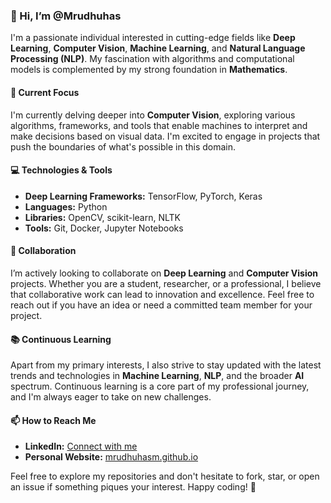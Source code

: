 ### 👋 Hi, I’m @Mrudhuhas

I'm a passionate individual interested in cutting-edge fields like **Deep Learning**, **Computer Vision**, **Machine Learning**, and **Natural Language Processing (NLP)**. My fascination with algorithms and computational models is complemented by my strong foundation in **Mathematics**.

#### 🌱 Current Focus

I'm currently delving deeper into **Computer Vision**, exploring various algorithms, frameworks, and tools that enable machines to interpret and make decisions based on visual data. I'm excited to engage in projects that push the boundaries of what's possible in this domain.

#### 💻 Technologies & Tools

- **Deep Learning Frameworks:** TensorFlow, PyTorch, Keras
- **Languages:** Python
- **Libraries:** OpenCV, scikit-learn, NLTK
- **Tools:** Git, Docker, Jupyter Notebooks

#### 🤝 Collaboration

I’m actively looking to collaborate on **Deep Learning** and **Computer Vision** projects. Whether you are a student, researcher, or a professional, I believe that collaborative work can lead to innovation and excellence. Feel free to reach out if you have an idea or need a committed team member for your project.

#### 📚 Continuous Learning

Apart from my primary interests, I also strive to stay updated with the latest trends and technologies in **Machine Learning**, **NLP**, and the broader **AI** spectrum. Continuous learning is a core part of my professional journey, and I'm always eager to take on new challenges.

#### 📫 How to Reach Me

- **LinkedIn:** [Connect with me](https://www.linkedin.com/in/mrudhuhas/)
- **Personal Website:** [mrudhuhasm.github.io](https://mrudhuhasm.github.io)

Feel free to explore my repositories and don't hesitate to fork, star, or open an issue if something piques your interest. Happy coding! 🚀

